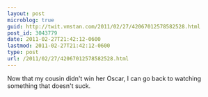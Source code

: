 ```yaml
---
layout: post
microblog: true
guid: http://twit.vmstan.com/2011/02/27/42067012578582528.html
post_id: 3043779
date: 2011-02-27T21:42:12-0600
lastmod: 2011-02-27T21:42:12-0600
type: post
url: /2011/02/27/42067012578582528.html
---
```

Now that my cousin didn't win her Oscar, I can go back to watching something that doesn't suck.
